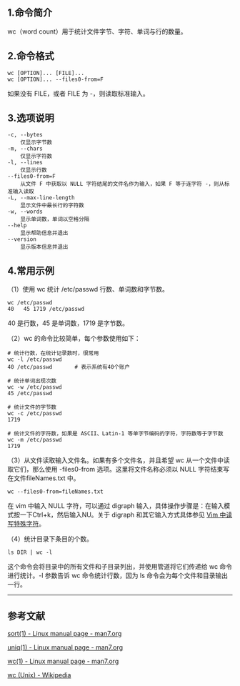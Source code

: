 ## 1.命令简介
wc（word count）用于统计文件字节、字符、单词与行的数量。

## 2.命令格式
```
wc [OPTION]... [FILE]...
wc [OPTION]... --files0-from=F
```
如果没有 FILE，或者 FILE 为 -，则读取标准输入。
## 3.选项说明
```
-c, --bytes
	仅显示字节数
-m, --chars
	仅显示字符数
-l, --lines
	仅显示行数
--files0-from=F
	从文件 F 中获取以 NULL 字符结尾的文件名作为输入，如果 F 等于连字符 -，则从标准输入读取
-L, --max-line-length
	显示文件中最长行的字符数
-w, --words
	显示单词数，单词以空格分隔
--help
	显示帮助信息并退出
--version
	显示版本信息并退出
```

## 4.常用示例
（1）使用 wc 统计 /etc/passwd 行数、单词数和字节数。
```shell
wc /etc/passwd
40   45 1719 /etc/passwd
```
40 是行数，45 是单词数，1719 是字节数。

（2）wc 的命令比较简单，每个参数使用如下：
```shell
# 统计行数，在统计记录数时，很常用
wc -l /etc/passwd
40 /etc/passwd       # 表示系统有40个账户

# 统计单词出现次数
wc -w /etc/passwd
45 /etc/passwd

# 统计文件的字节数
wc -c /etc/passwd
1719

# 统计文件的字符数，如果是 ASCII、Latin-1 等单字节编码的字符，字符数等于字节数
wc -m /etc/passwd
1719
```

（3）从文件读取输入文件名。如果有多个文件名，并且希望 wc 从一个文件中读取它们，那么使用 -files0-from 选项。这里将文件名称必须以 NULL 字符结束写在文件fileNames.txt 中。
```shell
wc --files0-from=fileNames.txt
```
在 vim 中输入 NULL 字符，可以通过 digraph 输入，具体操作步骤是：在输入模式按一下Ctrl+k，然后输入NU。关于 digraph 和其它输入方式具体参见 [Vim 中读写特殊字符](https://blog.csdn.net/chenster/article/details/53307707)。

（4）统计目录下条目的个数。

```shell
ls DIR | wc -l
```
这个命令会将目录中的所有文件和子目录列出，并使用管道将它们传递给 wc 命令进行统计。-l 参数告诉 wc 命令统计行数，因为 ls 命令会为每个文件和目录输出一行。

---
## 参考文献
[sort(1) - Linux manual page - man7.org](https://man7.org/linux/man-pages/man1/sort.1.html)

[uniq(1) - Linux manual page - man7.org](https://man7.org/linux/man-pages/man1/uniq.1.html)

[wc(1) - Linux manual page - man7.org](https://man7.org/linux/man-pages/man1/wc.1.html)

[wc (Unix) - Wikipedia](https://en.wikipedia.org/wiki/Wc_(Unix))

<Vssue title="wc" />